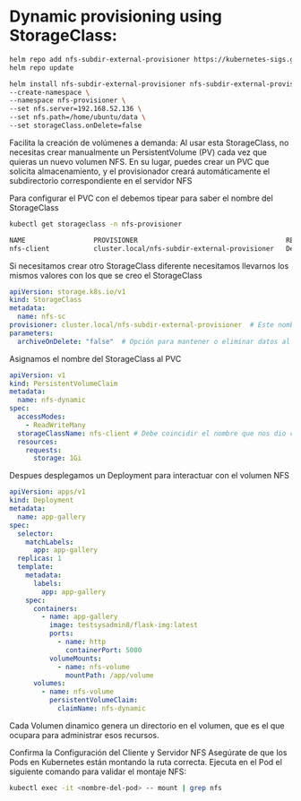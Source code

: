 # Dynamic provisioning using StorageClass:

~~~sh
helm repo add nfs-subdir-external-provisioner https://kubernetes-sigs.github.io/nfs-subdir-external-provisioner
helm repo update

helm install nfs-subdir-external-provisioner nfs-subdir-external-provisioner/nfs-subdir-external-provisioner \
--create-namespace \
--namespace nfs-provisioner \
--set nfs.server=192.168.52.136 \
--set nfs.path=/home/ubuntu/data \
--set storageClass.onDelete=false
~~~

Facilita la creación de volúmenes a demanda: Al usar esta StorageClass, no necesitas crear manualmente un PersistentVolume (PV) cada vez que quieras un nuevo volumen NFS. En su lugar, puedes crear un PVC que solicita almacenamiento, y el provisionador creará automáticamente el subdirectorio correspondiente en el servidor NFS

Para configurar el PVC con el debemos tipear para saber el nombre del StorageClass

~~~sh
kubectl get storageclass -n nfs-provisioner
~~~

~~~txt
NAME                 PROVISIONER                                     RECLAIMPOLICY   VOLUMEBINDINGMODE   ALLOWVOLUMEEXPANSION   AGE
nfs-client           cluster.local/nfs-subdir-external-provisioner   Delete          Immediate           true                   7s
~~~

Si necesitamos crear otro StorageClass diferente necesitamos llevarnos los mismos valores con los que se creo el StorageClass

~~~yaml
apiVersion: storage.k8s.io/v1
kind: StorageClass
metadata:
  name: nfs-sc
provisioner: cluster.local/nfs-subdir-external-provisioner  # Este nombre debe coincidir con el del provisionador que instalaste
parameters:
  archiveOnDelete: "false"  # Opción para mantener o eliminar datos al eliminar el PVC
~~~

Asignamos el nombre del StorageClass al PVC

~~~yaml
apiVersion: v1
kind: PersistentVolumeClaim
metadata:
  name: nfs-dynamic
spec:
  accessModes:
    - ReadWriteMany
  storageClassName: nfs-client # Debe coincidir el nombre que nos dio con el recurso que vamos a utilizar
  resources:
    requests:
      storage: 1Gi
~~~

Despues desplegamos un Deployment para interactuar con el volumen NFS

~~~yaml
apiVersion: apps/v1
kind: Deployment
metadata:
  name: app-gallery
spec:
  selector:
    matchLabels:
      app: app-gallery
  replicas: 1
  template:
    metadata:
      labels:
        app: app-gallery
    spec:
      containers:
        - name: app-gallery
          image: testsysadmin8/flask-img:latest
          ports:
            - name: http
              containerPort: 5000
          volumeMounts:
            - name: nfs-volume
              mountPath: /app/volume
      volumes:
        - name: nfs-volume
          persistentVolumeClaim:
            claimName: nfs-dynamic
~~~

Cada Volumen dinamico genera un directorio en el volumen, que es el que ocupara para administrar esos recursos.

Confirma la Configuración del Cliente y Servidor NFS
Asegúrate de que los Pods en Kubernetes están montando la ruta correcta. Ejecuta en el Pod el siguiente comando para validar el montaje NFS:

~~~sh
kubectl exec -it <nombre-del-pod> -- mount | grep nfs
~~~
